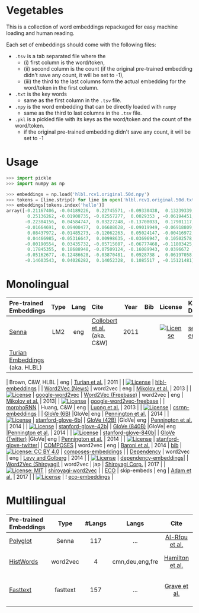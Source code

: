 # Vegetables 

This is a collection of word embeddings repackaged for easy machine loading and human reading. 

Each set of embeddings should come with the following files:
 
 - `.tsv` is a tab separated file where the 
   - (i) first column is the word/token, 
   - (ii) second column is the count (if the original pre-trained embedding didn't save any count, it will be set to -1), 
   - (iii) the third to the last columns form the actual embedding for the word/token in the first column.
 - `.txt` is the key words
   - same as the first column in the `.tsv` file.
 - `.npy` is the word embedding that can be directly loaded with `numpy`
   - same as the third to last columns in the `.tsv` file.
 - `.pkl` is a pickled file with its keys as the word/token and the count of the word/token.
   - if the original pre-trained embedding didn't save any count, it will be set to -1
 
 
Usage
====

```python
>>> import pickle 
>>> import numpy as np

>>> embeddings = np.load('hlbl.rcv1.original.50d.npy')
>>> tokens = [line.strip() for line in open('hlbl.rcv1.original.50d.txt')]
>>> embeddings[tokens.index('hello')]
array([-0.21167406, -0.04189226,  0.22745571, -0.09330438,  0.13239339,
        0.25136262, -0.01908735, -0.02557277,  0.0029353 , -0.06194451,
       -0.22384156,  0.04584747,  0.03227248, -0.13708033,  0.17901117,
       -0.01664691,  0.09400477,  0.06688628, -0.09019949, -0.06918809,
        0.08437972, -0.01485273, -0.12062263,  0.05024147, -0.00416972,
        0.04466985, -0.05316647,  0.00998635, -0.03696947,  0.10502578,
       -0.00190554,  0.03435732, -0.05715087, -0.06777468, -0.11803425,
        0.17845355,  0.18688948, -0.07509124, -0.16089943,  0.0396672 ,
       -0.05162677, -0.12486628, -0.03870481,  0.0928738 ,  0.06197058,
       -0.14603543,  0.04026282,  0.14052328,  0.1085517 , -0.15121481])
```


Monolingual 
=====

| Pre-trained Embeddings | Type | Lang | Cite | Year | Bib | License | Kaggle Dataset |
|:-|:-:|:-:|:-|:-:|:-:|:-:|:-|
| [Senna](https://ronan.collobert.com/senna/)           | LM2 | eng | [Collobert et al.](http://www.jmlr.org/papers/volume12/collobert11a/collobert11a.pdf) (aka. C&W) | 2011 |  | [![License](https://img.shields.io/badge/License-Others-red.svg)](https://ronan.collobert.com/senna/download.html) | [senna-embeddings](https://www.kaggle.com/alvations/vegetables-senna-embeddings) |
| [Turian Embeddings](https://www.kaggle.com/alvations/turian-embeddings) (aka. HLBL)

|  Brown, C&W, HLBL | eng | [Turian et al.](http://anthology.aclweb.org/P/P10/P10-1040.pdf) | 2011 | | [![License](https://img.shields.io/badge/License-Unknown-ff69b4.svg)]() | [hlbl-embeddings](https://www.kaggle.com/alvations/vegetables-hlbl-embeddings) | 
| [Word2Vec (News)](https://code.google.com/archive/p/word2vec/) | word2vec | eng |  [Mikolov et al.](https://arxiv.org/abs/1301.3781) | 2013 | | [![License](https://img.shields.io/badge/License-Apache%202.0-blue.svg)](https://opensource.org/licenses/Apache-2.0) | [google-word2vec](https://www.kaggle.com/alvations/vegetables-google-word2vec) 
| [Word2Vec (Freebase)](https://code.google.com/archive/p/word2vec/) | word2vec | eng | [Mikolov et al.](https://arxiv.org/abs/1301.3781) | 2013| | [![License](https://img.shields.io/badge/License-Apache%202.0-blue.svg)](https://opensource.org/licenses/Apache-2.0) | [google-word2vec-freebase](https://www.kaggle.com/alvations/vegetables-google-word2vec-freebase) |
| [morphoRNN](https://nlp.stanford.edu/~lmthang/morphoNLM/) | Huang, C&W | eng | [Luong et al.](http://www.aclweb.org/anthology/W13-3512) | 2013 | | [![License](https://img.shields.io/badge/License-Unknown-ff69b4.svg)]() | [csrnn-embeddings](https://www.kaggle.com/alvations/vegetables-csrnn-embeddings) | 
| [GloVe (6B)](https://nlp.stanford.edu/projects/glove/)      |GloVe| eng | [Pennington et al.](https://www.aclweb.org/anthology/D14-1162) | 2014 | | [![License](https://img.shields.io/badge/License-Apache%202.0-blue.svg)](https://opensource.org/licenses/Apache-2.0) | [stanford-glove-6b](https://www.kaggle.com/alvations/vegetables-stanford-glove-6b)|
| [GloVe (42B)](https://nlp.stanford.edu/projects/glove/)     |GloVe| eng | [Pennington et al.](https://www.aclweb.org/anthology/D14-1162) | 2014 | | [![License](https://img.shields.io/badge/License-Apache%202.0-blue.svg)](https://opensource.org/licenses/Apache-2.0) | [stanford-glove-42b](https://www.kaggle.com/alvations/vegetables-stanford-glove-42b)|
| [GloVe (840B)](https://nlp.stanford.edu/projects/glove/)    |GloVe| eng |[Pennington et al.](https://www.aclweb.org/anthology/D14-1162) | 2014 | | [![License](https://img.shields.io/badge/License-Apache%202.0-blue.svg)](https://opensource.org/licenses/Apache-2.0) | [stanford-glove-840b](https://www.kaggle.com/alvations/vegetables-stanford-glove-840b)|
| [GloVe (Twitter)](https://nlp.stanford.edu/projects/glove/) |GloVe| eng | [Pennington et al.](https://www.aclweb.org/anthology/D14-1162) | 2014 | | [![License](https://img.shields.io/badge/License-Apache%202.0-blue.svg)](https://opensource.org/licenses/Apache-2.0) | [stanford-glove-twitter](https://www.kaggle.com/alvations/vegetables-stanford-glove-twitter)|
| [COMPOSES](http://clic.cimec.unitn.it/composes/semantic-vectors.html)        | word2vec | eng | [Baroni et al.](http://www.aclweb.org/anthology/P14-1023) | 2014 | [bib]() | [![License: CC BY 4.0](https://licensebuttons.net/l/by/4.0/80x15.png)](https://creativecommons.org/licenses/by/4.0/) | [composes-embeddings](https://www.kaggle.com/alvations/vegetables-composes-embeddings) |
| [Dependency](https://levyomer.wordpress.com/2014/04/25/dependency-based-word-embeddings/) | word2vec | eng | [Levy and Golberg](http://www.aclweb.org/anthology/P14-2050) | 2014 | | [![License](https://img.shields.io/badge/License-Unknown-ff69b4.svg)]() | [dependency-embeddings](https://www.kaggle.com/alvations/vegetables-dependency-embeddings)|
| [Word2Vec (Shiroyagi)](https://github.com/shiroyagicorp/japanese-word2vec-model-builder) | word2vec | jap | [Shiroyagi Corp.](http://aial.shiroyagi.co.jp/2017/02/japanese-word2vec-model-builder/) | 2017 |  | [![License: MIT](https://img.shields.io/badge/License-MIT-yellow.svg)](https://opensource.org/licenses/MIT) | [shiroyagi-word2vec](https://www.kaggle.com/alvations/vegetables-shiroyagi-word2vec) | 
| [ECO](https://github.com/azpoliak/eco)   | skip-embeds | eng | [Adam et al.](http://www.aclweb.org/anthology/E17-2081) | 2017 | | [![License](https://img.shields.io/badge/License-Unknown-ff69b4.svg)]() | ! [eco-embeddings]() | 


Multilingual
=====

| Pre-trained Embeddings | Type | #Langs | Langs | Cite | Year | Bib | License |  Kaggle Dataset |
|:-|:-:|:-:|:-:|:-:|:-:|:-:|:-|:-|
| [Polyglot](https://sites.google.com/site/rmyeid/projects/polyglot) | Senna | 117 | ... | [Al-Rfou et al.](http://www.google.com/url?q=http%3A%2F%2Fwww.aclweb.org%2Fanthology%2FW13-3520&sa=D&sntz=1&usg=AFQjCNHFu1aPKusZX5amgWa_RrOP9cbh6w) | 2013 | [bib]() | | |
| [HistWords](https://nlp.stanford.edu/projects/histwords/)        | word2vec |  4 | cmn,deu,eng,fre | [Hamilton et al.](https://aclweb.org/anthology/P/P16/P16-1141.pdf) | 2016 | [bib]() | [![License: ODbL](https://img.shields.io/badge/License-PDDL-brightgreen.svg)](https://opendatacommons.org/licenses/pddl/) | ! [histwords-embeddings]() | 
| [Fasttext](https://fasttext.cc/) | fasttext | 157 | ... | [Grave et al.](http://www.lrec-conf.org/proceedings/lrec2018/pdf/627.pdf) | 2018 | [bib]() | [![License: CC BY-SA 4.0](https://licensebuttons.net/l/by-sa/4.0/80x15.png)](https://creativecommons.org/licenses/by-sa/4.0/) | ! [fasttext-embeddings]() | 


